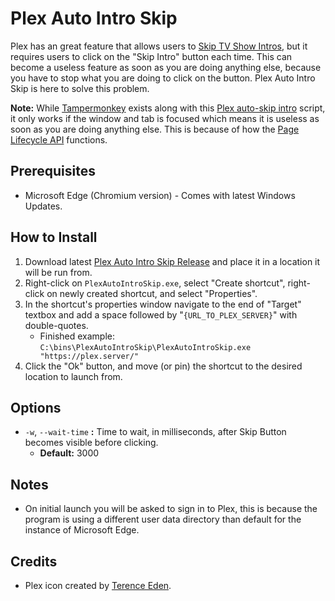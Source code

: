 # Plex Auto Intro Skip

Plex has an great feature that allows users to [Skip TV Show Intros](https://support.plex.tv/articles/skip-content/), but it requires users to click on the "Skip Intro" button each time. This can become a useless feature as soon as you are doing anything else, because you have to stop what you are doing to click on the button. Plex Auto Intro Skip is here to solve this problem.

**Note:** While [Tampermonkey](https://www.tampermonkey.net/) exists along with this [Plex auto-skip intro](https://greasyfork.org/en/scripts/404696-plex-auto-skip-intro) script, it only works if the window and tab is focused which means it is useless as soon as you are doing anything else. This is because of how the [Page Lifecycle API](https://wicg.github.io/page-lifecycle/) functions.

## Prerequisites

* Microsoft Edge (Chromium version) - Comes with latest Windows Updates.

## How to Install

1. Download latest [Plex Auto Intro Skip Release](https://github.com/OpenNOX/PlexAutoIntroSkip/releases) and place it in a location it will be run from.
1. Right-click on `PlexAutoIntroSkip.exe`, select "Create shortcut", right-click on newly created shortcut, and select "Properties".
1. In the shortcut's properties window navigate to the end of "Target" textbox and add a space followed by "`{URL_TO_PLEX_SERVER}`" with double-quotes.
    * Finished example: `C:\bins\PlexAutoIntroSkip\PlexAutoIntroSkip.exe "https://plex.server/"`
1. Click the "Ok" button, and move (or pin) the shortcut to the desired location to launch from.

## Options

* `-w`, `--wait-time` **:** Time to wait, in milliseconds, after Skip Button becomes visible before clicking.
    * **Default:** 3000

## Notes

* On initial launch you will be asked to sign in to Plex, this is because the program is using a different user data directory than default for the instance of Microsoft Edge.

## Credits

* Plex icon created by [Terence Eden](https://icon-icons.com/users/pJZ9iIZ9JPkneTWDkNfd2/icon-sets/).
